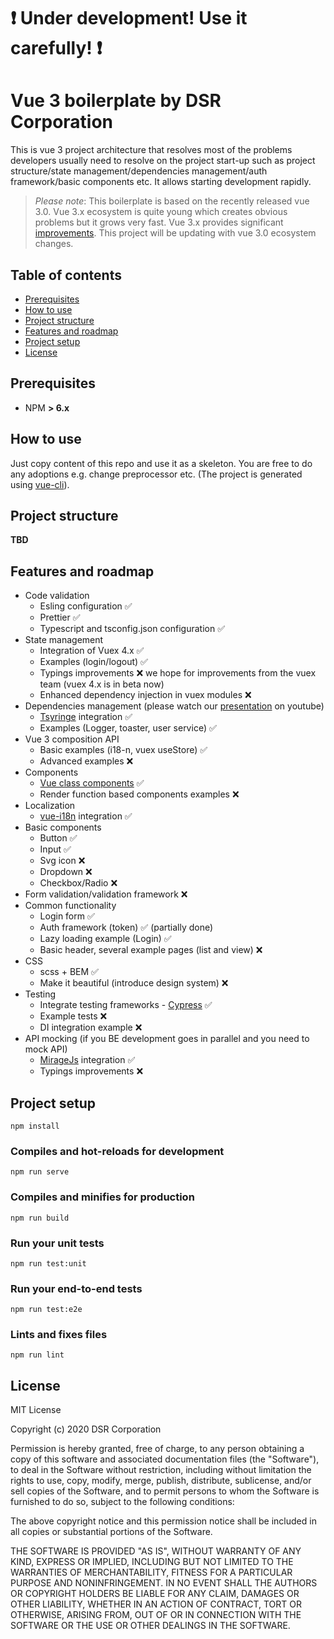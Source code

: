 # :exclamation: Under development! Use it carefully! :exclamation:

# Vue 3 boilerplate by DSR Corporation 

This is vue 3 project architecture that resolves most of the problems developers usually need to resolve on the project start-up such as project structure/state management/dependencies management/auth framework/basic components etc. It allows starting development rapidly.

> *Please note*: This boilerplate is based on the recently released vue 3.0. Vue 3.x ecosystem is quite young which creates obvious problems but it grows very fast. Vue 3.x provides significant [improvements](https://github.com/vuejs/vue-next/releases/tag/v3.0.0). 
> This project will be updating with vue 3.0 ecosystem changes.

## Table of contents

- [Prerequisites](#prerequisites)
- [How to use](#how-to-use)
- [Project structure](#project-structure)
- [Features and roadmap](#features-and-roadmap)
- [Project setup](#project-setup)
- [License](#license)

## Prerequisites

- NPM **> 6.x**  

## How to use

Just copy content of this repo and use it as a skeleton. You are free to do any adoptions e.g. change preprocessor etc. (The project is generated using [vue-cli](https://cli.vuejs.org/)).

## Project structure

**TBD**

## Features and roadmap

- Code validation
	- Esling configuration :white_check_mark:
	- Prettier :white_check_mark:
	- Typescript and tsconfig.json configuration :white_check_mark:
- State management
	- Integration of Vuex 4.x :white_check_mark:
	- Examples (login/logout) :white_check_mark:
	- Typings improvements :x: we hope for improvements from the vuex team (vuex 4.x is in beta now)
	- Enhanced dependency injection in vuex modules :x: 
- Dependencies management (please watch our [presentation](https://youtu.be/iBzovd4QlEI) on youtube)
	- [Tsyringe](https://github.com/microsoft/tsyringe) integration :white_check_mark:
	- Examples (Logger, toaster, user service) :white_check_mark:
- Vue 3 composition API
	- Basic examples (i18-n, vuex useStore) :white_check_mark:
	- Advanced examples :x:
- Components
	- [Vue class components](https://github.com/vuejs/vue-class-component) :white_check_mark:
	- Render function based components examples :x:
- Localization
	- [vue-i18n](https://kazupon.github.io/vue-i18n/) integration :white_check_mark:
- Basic components
	- Button :white_check_mark:
	- Input :white_check_mark:
	- Svg icon :x:
	- Dropdown :x:
	- Checkbox/Radio :x:
- Form validation/validation framework :x:
- Common functionality
	- Login form :white_check_mark:
	- Auth framework (token) :white_check_mark: (partially done)
	- Lazy loading example (Login) :white_check_mark:
	- Basic header, several example pages (list and view) :x:
- CSS
	- scss + BEM :white_check_mark:
	- Make it beautiful (introduce design system) :x:
- Testing
	- Integrate testing frameworks - [Cypress](https://www.cypress.io/) :white_check_mark:
	- Example tests :x:
	- DI integration example  :x:
- API mocking (if you BE development goes in parallel and you need to mock API)
	-  [MirageJs](https://miragejs.com/) integration :white_check_mark:
	-  Typings improvements :x:

## Project setup
```
npm install
```

### Compiles and hot-reloads for development
```
npm run serve
```

### Compiles and minifies for production
```
npm run build
```

### Run your unit tests
```
npm run test:unit
```

### Run your end-to-end tests
```
npm run test:e2e
```

### Lints and fixes files
```
npm run lint
```

## License

MIT License

Copyright (c) 2020 DSR Corporation

Permission is hereby granted, free of charge, to any person obtaining a copy
of this software and associated documentation files (the "Software"), to deal
in the Software without restriction, including without limitation the rights
to use, copy, modify, merge, publish, distribute, sublicense, and/or sell
copies of the Software, and to permit persons to whom the Software is
furnished to do so, subject to the following conditions:

The above copyright notice and this permission notice shall be included in all
copies or substantial portions of the Software.

THE SOFTWARE IS PROVIDED "AS IS", WITHOUT WARRANTY OF ANY KIND, EXPRESS OR
IMPLIED, INCLUDING BUT NOT LIMITED TO THE WARRANTIES OF MERCHANTABILITY,
FITNESS FOR A PARTICULAR PURPOSE AND NONINFRINGEMENT. IN NO EVENT SHALL THE
AUTHORS OR COPYRIGHT HOLDERS BE LIABLE FOR ANY CLAIM, DAMAGES OR OTHER
LIABILITY, WHETHER IN AN ACTION OF CONTRACT, TORT OR OTHERWISE, ARISING FROM,
OUT OF OR IN CONNECTION WITH THE SOFTWARE OR THE USE OR OTHER DEALINGS IN THE
SOFTWARE.
